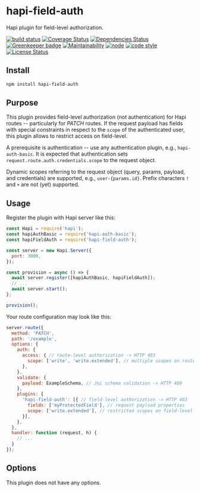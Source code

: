 # hapi-field-auth

Hapi plugin for field-level authorization.

[![build status](https://img.shields.io/travis/frankthelen/hapi-field-auth.svg)](http://travis-ci.org/frankthelen/hapi-field-auth)
[![Coverage Status](https://coveralls.io/repos/github/frankthelen/hapi-field-auth/badge.svg?branch=master)](https://coveralls.io/github/frankthelen/hapi-field-auth?branch=master)
[![Dependencies Status](https://david-dm.org/frankthelen/hapi-field-auth.svg)](https://david-dm.org/frankthelen/hapi-field-auth)
[![Greenkeeper badge](https://badges.greenkeeper.io/frankthelen/hapi-field-auth.svg)](https://greenkeeper.io/)
[![Maintainability](https://api.codeclimate.com/v1/badges/9a28b9cc8e829ae17a80/maintainability)](https://codeclimate.com/github/frankthelen/hapi-field-auth/maintainability)
[![node](https://img.shields.io/node/v/hapi-field-auth.svg)]()
[![code style](https://img.shields.io/badge/code_style-airbnb-brightgreen.svg)](https://github.com/airbnb/javascript)
[![License Status](http://img.shields.io/npm/l/hapi-field-auth.svg)]()

## Install

```bash
npm install hapi-field-auth
```

## Purpose

This plugin provides field-level authorization (not authentication)
for Hapi routes -- particularly for *PATCH* routes.
If the request payload has fields with special constraints
in respect to the `scope` of the authenticated user,
this plugin allows to restrict access on field-level.

A prerequisite is authentication -- use any authentication plugin, e.g., `hapi-auth-basic`.
It is expected that authentication sets `request.route.auth.credentials.scope`
to the request object.

Dynamic scopes referring to the request object (query, params, payload, and credentials)
are supported, e.g., `user-{params.id}`. Prefix characters `!` and `+` are not (yet) supported.

## Usage

Register the plugin with Hapi server like this:
```js
const Hapi = require('hapi');
const hapiAuthBasic = require('hapi-auth-basic');
const hapiFieldAuth = require('hapi-field-auth');

const server = new Hapi.Server({
  port: 3000,
});

const provision = async () => {
  await server.register([hapiAuthBasic, hapiFieldAuth]);
  // ...
  await server.start();
};

provision();
```

Your route configuration may look like this:
```js
server.route({
  method: 'PATCH',
  path: '/example',
  options: {
    auth: {
      access: { // route-level authorization -> HTTP 403
        scope: ['write', 'write.extended'], // multiple scopes on route-level
      },
    },
    validate: {
      payload: ExampleSchema, // Joi schema validation -> HTTP 400
    },
    plugins: {
      'hapi-field-auth': [{ // field-level authorization -> HTTP 403
        fields: ['myProtectedField'], // request payload properties
        scope: ['write.extended'], // restricted scopes on field-level
      }],
    },
  },
  handler: function (request, h) {
    // ...
  }
});
```

## Options

This plugin does not have any options.
